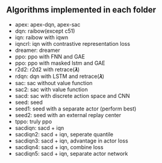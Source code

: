 ## Algorithms implemented in each folder

- apex: apex-dqn, apex-sac
- dqn: raibow(except c51)
- iqn: raibow with iqwn
- iqncrl: iqn with contrastive representation loss 
- dreamer: dreamer
- ppo: ppo with FNN and GAE
- ppo: ppo with masked lstm and GAE
- r2d2: r2d2 with retrace(𝝀)
- rdqn: dqn with LSTM and retrace(𝝀)
- sac: sac without value function
- sac2: sac with value function
- sacd: sac with discrete action space and CNN 
- seed: seed
- seed1: seed with a separate actor (perform best)
- seed2: seed with an external replay center
- tppo: truly ppo
- sacdiqn: sacd + iqn
- sacdiqn2: sacd + iqn, seperate quantile
- sacdiqn3: sacd + iqn, advantage in actor loss
- sacdiqn4: sacd + iqn, combine loss
- sacdiqn5: sacd + iqn, separate actor network